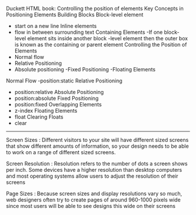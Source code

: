 Duckett HTML book:
Controlling the position of elements
Key Concepts in Positioning Elements
Building Blocks 
Block-level element 
- start on a new line
Inline elements
 - flow in between surrounding text
Containing Elements 
-If one block-level element sits inside another 
block
-level element then the outer box is 
known as the containing or parent element
Controlling the Position of Elements 
- Normal flow 
- Relative Positioning 
 - Absolute positioning 
 -Fixed Positioning 
 -Floating Elements


Normal Flow -position:static
Relative Positioning 
- position:relative
Absolute Positioning 
- position:absolute
Fixed Positioning 
- position:fixed
Overlapping Elements 
- z-index
Floating Elements 
- float
Clearing Floats
 - clear
---------------
Screen Sizes : Different visitors to your site will have different sized screens that show 
different amounts of information, so your design needs to be able to 
work on a range of different sized screens.

Screen Resolution : Resolution refers to the number of dots a screen shows per inch. Some 
devices have a higher resolution than desktop computers and most 
operating systems allow users to adjust the resolution of their screens

Page Sizes : Because screen sizes and display resolutions vary so much, web 
designers often try to create pages of around 960-1000 pixels wide 
since most users will be able to see designs this wide on their screens
